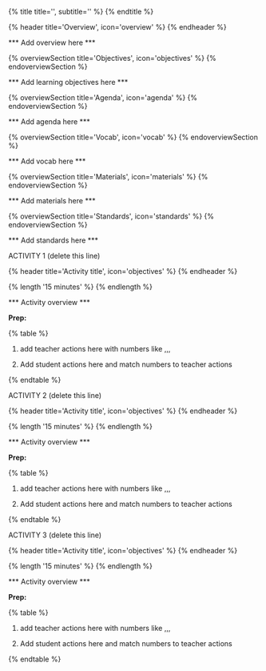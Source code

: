 {% title title='', subtitle='' %}
{% endtitle %}

{% header title='Overview', icon='overview' %}
{% endheader %}

*** Add overview here ***

{% overviewSection title='Objectives', icon='objectives' %}
{% endoverviewSection %}

*** Add learning objectives here ***

{% overviewSection title='Agenda', icon='agenda' %}
{% endoverviewSection %}

*** Add agenda here ***

{% overviewSection title='Vocab', icon='vocab' %}
{% endoverviewSection %}

*** Add vocab here ***

{% overviewSection title='Materials', icon='materials' %}
{% endoverviewSection %}

*** Add materials here ***

{% overviewSection title='Standards', icon='standards' %}
{% endoverviewSection %}

*** Add standards here ***

ACTIVITY 1 (delete this line)

{% header title='Activity title', icon='objectives' %}
{% endheader %}

{% length '15 minutes' %}
{% endlength %}

*** Activity overview ***

**Prep:**

{% table %}

1) add teacher actions here with numbers like
,,,

1) Add student actions here and match numbers to teacher actions

{% endtable %}

ACTIVITY 2 (delete this line)

{% header title='Activity title', icon='objectives' %}
{% endheader %}

{% length '15 minutes' %}
{% endlength %}

*** Activity overview ***

**Prep:**

{% table %}

1) add teacher actions here with numbers like
,,,

1) Add student actions here and match numbers to teacher actions

{% endtable %}

ACTIVITY 3 (delete this line)

{% header title='Activity title', icon='objectives' %}
{% endheader %}

{% length '15 minutes' %}
{% endlength %}

*** Activity overview ***

**Prep:**

{% table %}

1) add teacher actions here with numbers like
,,,

1) Add student actions here and match numbers to teacher actions

{% endtable %}

